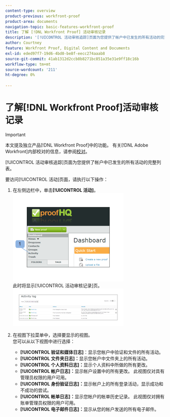 ```yaml
---
content-type: overview
product-previous: workfront-proof
product-area: documents
navigation-topic: basic-features-workfront-proof
title: 了解 [!DNL Workfront Proof] 活动审核记录
description: '[!UICONTROL 活动审核追踪]页面为您提供了帐户中已发生的所有活动的完整列表。'
author: Courtney
feature: Workfront Proof, Digital Content and Documents
exl-id: eded97f7-19d6-4bd0-be8f-eecc274aaab8
source-git-commit: 41ab1312d2ccb8b8271bc851a35e31e9ff18c16b
workflow-type: tm+mt
source-wordcount: '211'
ht-degree: 0%

---
```


# 了解[!DNL Workfront Proof]活动审核记录

>[!IMPORTANT]
>
>本文提及独立产品[!DNL Workfront Proof]中的功能。 有关[!DNL Adobe Workfront]内部校对的信息，请参阅[校对](../../../review-and-approve-work/proofing/proofing.md)。

[!UICONTROL 活动审核追踪]页面为您提供了帐户中已发生的所有活动的完整列表。

要访问[!UICONTROL 活动]页面，请执行以下操作：

1. 在左侧边栏中，单击&#x200B;**[!UICONTROL 活动]**。\
   ![Activity.png](assets/activity-350x278.png)\
   此时将显示[!UICONTROL 活动审核记录]页。\
   ![Proof_and_media.png](assets/proof-and-media-350x119.png)

1. 在视图下拉菜单中，选择要显示的视图。\
   您可以从以下视图中进行选择：

   * **[!UICONTROL 验证和媒体日志]**：显示您帐户中验证和文件的所有活动。
   * **[!UICONTROL 文件夹日志]：**&#x200B;显示您帐户中文件夹上的所有活动。
   * **[!UICONTROL 个人资料日志]：**&#x200B;显示个人资料中所做的所有更改。
   * **[!UICONTROL 帐户日志]：**&#x200B;显示帐户设置中的所有更改。 此视图仅对具有管理员权限的用户可用。
   * **[!UICONTROL 身份验证日志]：**&#x200B;显示帐户上的所有登录活动，显示成功和不成功的尝试。
   * **[!UICONTROL 帐单日志]：**&#x200B;显示您帐户的帐单历史记录。 此视图仅对拥有账单管理员权限的用户可用。
   * **[!UICONTROL 电子邮件日志]：**&#x200B;显示从您的帐户发送的所有电子邮件。
